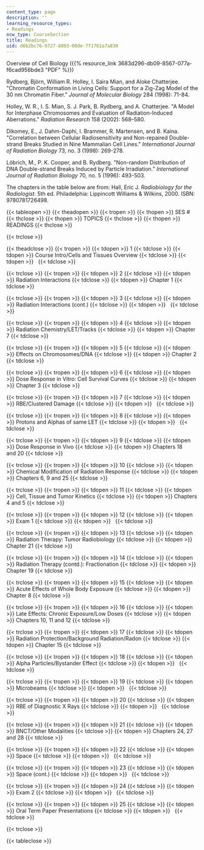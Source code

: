 ```yaml
---
content_type: page
description: ''
learning_resource_types:
- Readings
ocw_type: CourseSection
title: Readings
uid: d6b2bc76-9727-8893-00de-7f1761a7a830
---
```


Overview of Cell Biology ({{% resource_link 3683d296-db09-8567-077a-f6cad956bde3 "PDF" %}})

Rydberg, Björn, William R. Holley, I. Saira Mian, and Aloke Chatterjee. "Chromatin Conformation in Living Cells: Support for a Zig-Zag Model of the 30 nm Chromatin Fiber." _Journal of Molecular Biology_ 284 (1998): 71-84.

Holley, W. R., I. S. Mian, S. J. Park, B. Rydberg, and A. Chatterjee. "A Model for Interphase Chromosomes and Evaluation of Radiation-Induced Aberrations." _Radiation Research_ 158 (2002): 568–580.

Dikomey, E., J. Dahm-Daphi, I. Brammer, R. Martensen, and B. Kaina. "Correlation between Cellular Radiosensitivity and Non-repaired Double-strand Breaks Studied in Nine Mammalian Cell Lines." _International Journal of Radiation Biology_ 73, no. 3 (1998): 269-278.

Löbrich, M., P. K. Cooper, and B. Rydberg. "Non-random Distribution of DNA Double-strand Breaks Induced by Particle Irradiation." _International Journal of Radiation Biology_ 70, no. 5 (1996): 493-503.

The chapters in the table below are from: Hall, Eric J. _Radiobiology for the Radiologist_. 5th ed. Philadelphia: Lippincott Williams & Wilkins, 2000. ISBN: 9780781726498.

{{< tableopen >}}
{{< theadopen >}}
{{< tropen >}}
{{< thopen >}}
SES #
{{< thclose >}}
{{< thopen >}}
TOPICS
{{< thclose >}}
{{< thopen >}}
READINGS
{{< thclose >}}

{{< trclose >}}

{{< theadclose >}}
{{< tropen >}}
{{< tdopen >}}
1
{{< tdclose >}}
{{< tdopen >}}
Course Intro/Cells and Tissues Overview
{{< tdclose >}}
{{< tdopen >}}
 
{{< tdclose >}}

{{< trclose >}}
{{< tropen >}}
{{< tdopen >}}
2
{{< tdclose >}}
{{< tdopen >}}
Radiation Interactions
{{< tdclose >}}
{{< tdopen >}}
Chapter 1
{{< tdclose >}}

{{< trclose >}}
{{< tropen >}}
{{< tdopen >}}
3
{{< tdclose >}}
{{< tdopen >}}
Radiation Interactions (cont.)
{{< tdclose >}}
{{< tdopen >}}
 
{{< tdclose >}}

{{< trclose >}}
{{< tropen >}}
{{< tdopen >}}
4
{{< tdclose >}}
{{< tdopen >}}
Radiation Chemistry/LET/Tracks
{{< tdclose >}}
{{< tdopen >}}
Chapter 7
{{< tdclose >}}

{{< trclose >}}
{{< tropen >}}
{{< tdopen >}}
5
{{< tdclose >}}
{{< tdopen >}}
Effects on Chromosomes/DNA
{{< tdclose >}}
{{< tdopen >}}
Chapter 2
{{< tdclose >}}

{{< trclose >}}
{{< tropen >}}
{{< tdopen >}}
6
{{< tdclose >}}
{{< tdopen >}}
Dose Response in Vitro: Cell Survival Curves
{{< tdclose >}}
{{< tdopen >}}
Chapter 3
{{< tdclose >}}

{{< trclose >}}
{{< tropen >}}
{{< tdopen >}}
7
{{< tdclose >}}
{{< tdopen >}}
RBE/Clustered Damage
{{< tdclose >}}
{{< tdopen >}}
 
{{< tdclose >}}

{{< trclose >}}
{{< tropen >}}
{{< tdopen >}}
8
{{< tdclose >}}
{{< tdopen >}}
Protons and Alphas of same LET
{{< tdclose >}}
{{< tdopen >}}
 
{{< tdclose >}}

{{< trclose >}}
{{< tropen >}}
{{< tdopen >}}
9
{{< tdclose >}}
{{< tdopen >}}
Dose Response in Vivo
{{< tdclose >}}
{{< tdopen >}}
Chapters 18 and 20
{{< tdclose >}}

{{< trclose >}}
{{< tropen >}}
{{< tdopen >}}
10
{{< tdclose >}}
{{< tdopen >}}
Chemical Modification of Radiation Response
{{< tdclose >}}
{{< tdopen >}}
Chapters 6, 9 and 25
{{< tdclose >}}

{{< trclose >}}
{{< tropen >}}
{{< tdopen >}}
11
{{< tdclose >}}
{{< tdopen >}}
Cell, Tissue and Tumor Kinetics
{{< tdclose >}}
{{< tdopen >}}
Chapters 4 and 5
{{< tdclose >}}

{{< trclose >}}
{{< tropen >}}
{{< tdopen >}}
12
{{< tdclose >}}
{{< tdopen >}}
Exam 1
{{< tdclose >}}
{{< tdopen >}}
 
{{< tdclose >}}

{{< trclose >}}
{{< tropen >}}
{{< tdopen >}}
13
{{< tdclose >}}
{{< tdopen >}}
Radiation Therapy: Tumor Radiobiology
{{< tdclose >}}
{{< tdopen >}}
Chapter 21
{{< tdclose >}}

{{< trclose >}}
{{< tropen >}}
{{< tdopen >}}
14
{{< tdclose >}}
{{< tdopen >}}
Radiation Therapy (contd.): Fractionation
{{< tdclose >}}
{{< tdopen >}}
Chapter 19
{{< tdclose >}}

{{< trclose >}}
{{< tropen >}}
{{< tdopen >}}
15
{{< tdclose >}}
{{< tdopen >}}
Acute Effects of Whole Body Exposure
{{< tdclose >}}
{{< tdopen >}}
Chapter 8
{{< tdclose >}}

{{< trclose >}}
{{< tropen >}}
{{< tdopen >}}
16
{{< tdclose >}}
{{< tdopen >}}
Late Effects: Chronic Exposure/Low Doses
{{< tdclose >}}
{{< tdopen >}}
Chapters 10, 11 and 12
{{< tdclose >}}

{{< trclose >}}
{{< tropen >}}
{{< tdopen >}}
17
{{< tdclose >}}
{{< tdopen >}}
Radiation Protection/Background Radiation/Radon
{{< tdclose >}}
{{< tdopen >}}
Chapter 15
{{< tdclose >}}

{{< trclose >}}
{{< tropen >}}
{{< tdopen >}}
18
{{< tdclose >}}
{{< tdopen >}}
Alpha Particles/Bystander Effect
{{< tdclose >}}
{{< tdopen >}}
 
{{< tdclose >}}

{{< trclose >}}
{{< tropen >}}
{{< tdopen >}}
19
{{< tdclose >}}
{{< tdopen >}}
Microbeams
{{< tdclose >}}
{{< tdopen >}}
 
{{< tdclose >}}

{{< trclose >}}
{{< tropen >}}
{{< tdopen >}}
20
{{< tdclose >}}
{{< tdopen >}}
RBE of Diagnostic X Rays
{{< tdclose >}}
{{< tdopen >}}
 
{{< tdclose >}}

{{< trclose >}}
{{< tropen >}}
{{< tdopen >}}
21
{{< tdclose >}}
{{< tdopen >}}
BNCT/Other Modalities
{{< tdclose >}}
{{< tdopen >}}
Chapters 24, 27 and 28
{{< tdclose >}}

{{< trclose >}}
{{< tropen >}}
{{< tdopen >}}
22
{{< tdclose >}}
{{< tdopen >}}
Space
{{< tdclose >}}
{{< tdopen >}}
 
{{< tdclose >}}

{{< trclose >}}
{{< tropen >}}
{{< tdopen >}}
23
{{< tdclose >}}
{{< tdopen >}}
Space (cont.)
{{< tdclose >}}
{{< tdopen >}}
 
{{< tdclose >}}

{{< trclose >}}
{{< tropen >}}
{{< tdopen >}}
24
{{< tdclose >}}
{{< tdopen >}}
Exam 2
{{< tdclose >}}
{{< tdopen >}}
 
{{< tdclose >}}

{{< trclose >}}
{{< tropen >}}
{{< tdopen >}}
25
{{< tdclose >}}
{{< tdopen >}}
Oral Term Paper Presentations
{{< tdclose >}}
{{< tdopen >}}
 
{{< tdclose >}}

{{< trclose >}}

{{< tableclose >}}